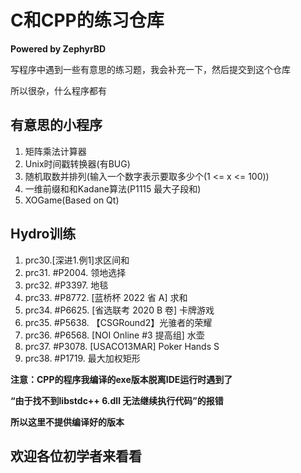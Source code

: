 # C和CPP的练习仓库
**Powered by ZephyrBD**

写程序中遇到一些有意思的练习题，我会补充一下，然后提交到这个仓库

所以很杂，什么程序都有
## 有意思的小程序
1. 矩阵乘法计算器
2. Unix时间戳转换器(有BUG)
3. 随机取数并排列(输入一个数字表示要取多少个(1 <= x <= 100))
4. 一维前缀和和Kadane算法(P1115 最大子段和)
5. XOGame(Based on Qt)

## Hydro训练
1. prc30.[深进1.例1]求区间和
2. prc31. #P2004. 领地选择
3. prc32. #P3397. 地毯
4. prc33. #P8772. [蓝桥杯 2022 省 A] 求和
5. prc34. #P6625. [省选联考 2020 B 卷] 卡牌游戏
6. prc35. #P5638. 【CSGRound2】光骓者的荣耀
7. prc36. #P6568. [NOI Online #3 提高组] 水壶
8. prc37. #P3078. [USACO13MAR] Poker Hands S
9. prc38. #P1719. 最大加权矩形

**注意：CPP的程序我编译的exe版本脱离IDE运行时遇到了**

**“由于找不到libstdc++ 6.dll 无法继续执行代码”的报错**

**所以这里不提供编译好的版本** 
## 欢迎各位初学者来看看

